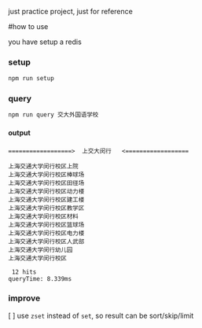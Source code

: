 
just practice project, just for reference

#how to use

you have setup a redis 

### setup

```bash
npm run setup
```


### query


```bash
npm run query 交大外国语学校
```

#### output

```text
==================>  上交大闵行   <==================

上海交通大学闵行校区上院
上海交通大学闵行校区棒球场
上海交通大学闵行校区田径场
上海交通大学闵行校区动力楼
上海交通大学闵行校区建工楼
上海交通大学闵行校区教学区
上海交通大学闵行校区材料
上海交通大学闵行校区篮球场
上海交通大学闵行校区电力楼
上海交通大学闵行校区人武部
上海交通大学闵行幼儿园
上海交通大学闵行校区

 12 hits
queryTime: 8.339ms
``` 


### improve

[ ] use `zset` instead of `set`, so result can be sort/skip/limit 
